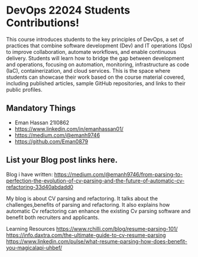 # DevOps 22024 Students Contributions! 

This course introduces students to the key principles of DevOps, a set of practices that combine software development (Dev) and IT operations (Ops) to improve collaboration, automate workflows, and enable continuous delivery. Students will learn how to bridge the gap between development and operations, focusing on automation, monitoring, infrastructure as code (IaC), containerization, and cloud services. This is the space where students can showcase their work based on the course material covered, including published articles, sample GitHub repositories, and links to their public profiles.

## Mandatory Things
- Eman Hassan 21I0862
- https://www.linkedin.com/in/emanhassan01/                    
- https://medium.com/@emanh9746
- https://github.com/Eman0879

## List your Blog post links here.
Blog i have written:
https://medium.com/@emanh9746/from-parsing-to-perfection-the-evolution-of-cv-parsing-and-the-future-of-automatic-cv-refactoring-33d40abdadd0

My blog is about CV parsing and refactoring. It talks about the challenges,benefits of parsing and refactoring. It also explains how automatic Cv refactoring can enhance the existing Cv parsing software and benefit both recruiters and applicants.  

Learning Resources 
https://www.rchilli.com/blog/resume-parsing-101/
https://info.daxtra.com/the-ultimate-guide-to-cv-resume-parsing
https://www.linkedin.com/pulse/what-resume-parsing-how-does-benefit-you-magicalapi-uhbef/



